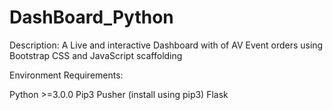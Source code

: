 # DashBoard_Python

Description:
A Live and interactive Dashboard with of AV Event orders using Bootstrap CSS and JavaScript scaffolding

Environment Requirements:

Python >=3.0.0
Pip3
Pusher (install using pip3)
Flask
